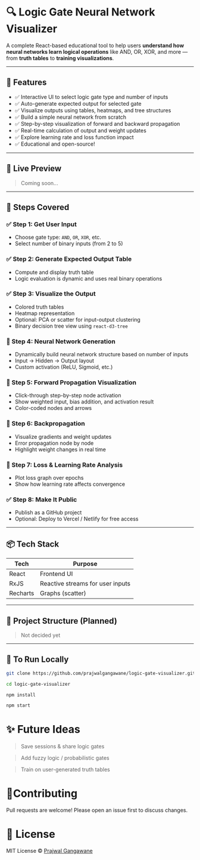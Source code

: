 # 🔍 Logic Gate Neural Network Visualizer

A complete React-based educational tool to help users **understand how neural networks learn logical operations** like AND, OR, XOR, and more — from **truth tables** to **training visualizations**.

---

## 📌 Features

* ✅ Interactive UI to select logic gate type and number of inputs
* ✅ Auto-generate expected output for selected gate
* ✅ Visualize outputs using tables, heatmaps, and tree structures
* ✅ Build a simple neural network from scratch
* ✅ Step-by-step visualization of forward and backward propagation
* ✅ Real-time calculation of output and weight updates
* ✅ Explore learning rate and loss function impact
* ✅ Educational and open-source!

---

## 🚀 Live Preview

> Coming soon...

---

## 🧠 Steps Covered

### ✅ Step 1: Get User Input

* Choose gate type: `AND`, `OR`, `XOR`, etc.
* Select number of binary inputs (from 2 to 5)

### ✅ Step 2: Generate Expected Output Table

* Compute and display truth table
* Logic evaluation is dynamic and uses real binary operations

### ✅ Step 3: Visualize the Output

* Colored truth tables
* Heatmap representation
* Optional: PCA or scatter for input-output clustering
* Binary decision tree view using `react-d3-tree`

### 🚧 Step 4: Neural Network Generation

* Dynamically build neural network structure based on number of inputs
* Input → Hidden → Output layout
* Custom activation (ReLU, Sigmoid, etc.)

### 🚧 Step 5: Forward Propagation Visualization

* Click-through step-by-step node activation
* Show weighted input, bias addition, and activation result
* Color-coded nodes and arrows

### 🚧 Step 6: Backpropagation

* Visualize gradients and weight updates
* Error propagation node by node
* Highlight weight changes in real time

### 🚧 Step 7: Loss & Learning Rate Analysis

* Plot loss graph over epochs
* Show how learning rate affects convergence

### ✅ Step 8: Make It Public

* Publish as a GitHub project
* Optional: Deploy to Vercel / Netlify for free access

---

## 📦 Tech Stack

| Tech          | Purpose                          |
| ------------- | -------------------------------- |
| React         | Frontend UI                      |
| RxJS          | Reactive streams for user inputs |
| Recharts      | Graphs (scatter)                 |

---

## 📁 Project Structure (Planned)

> Not decided yet

---

## 🧪 To Run Locally

```bash
git clone https://github.com/prajwalgangawane/logic-gate-visualizer.git
```
```bash
cd logic-gate-visualizer
```
```bash
npm install
```
```bash
npm start
```

# ✨ Future Ideas
>Save sessions & share logic gates

>Add fuzzy logic / probabilistic gates

>Train on user-generated truth tables

# 🤝Contributing
Pull requests are welcome! Please open an issue first to discuss changes.

# 📜 License
MIT License © [Prajwal Gangawane](https://github.com/prajwalgangawane)